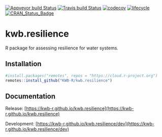[![Appveyor build Status](https://ci.appveyor.com/api/projects/status/github/KWB-R/kwb.resilience?branch=master&svg=true)](https://ci.appveyor.com/project/KWB-R/kwb-resilience/branch/master)
[![Travis build Status](https://travis-ci.org/KWB-R/kwb.resilience.svg?branch=master)](https://travis-ci.org/KWB-R/kwb.resilience)
[![codecov](https://codecov.io/github/KWB-R/kwb.resilience/branch/master/graphs/badge.svg)](https://codecov.io/github/KWB-R/kwb.resilience)
[![lifecycle](https://img.shields.io/badge/lifecycle-experimental-orange.svg)](https://www.tidyverse.org/lifecycle/#experimental)
[![CRAN_Status_Badge](https://www.r-pkg.org/badges/version/kwb.resilience)]()

# kwb.resilience

R package for assessing resilience for water systems.

## Installation

```r
#install.packages("remotes", repos = "https://cloud.r-project.org")
remotes::install_github("KWB-R/kwb.resilience")
```

## Documentation

Release: [https://kwb-r.github.io/kwb.resilience](https://kwb-r.github.io/kwb.resilience)

Development: [https://kwb-r.github.io/kwb.resilience/dev](https://kwb-r.github.io/kwb.resilience/dev)
